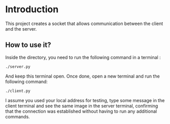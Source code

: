 # Introduction

This project creates a socket that allows communication between the client and the server.

## How to use it?

Inside the directory, you need to run the following command in a terminal :

    ./server.py

And keep this terminal open. Once done, open a new terminal and run the following command:

    ./client.py

I assume you used your local address for testing, type some message in the client terminal and see the same image in the server terminal, confirming that the connection was established without having to run any additional commands.